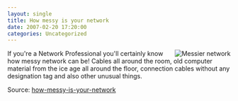```yaml
---
layout: single
title: How messy is your network 
date: 2007-02-20 17:20:00
categories: Uncategorized
---
```

<a href="/public/uploads/2007/03/69.jpg" title="Messier network"><img src="/public/uploads/2007/03/69.thumbnail.jpg" alt="Messier network" align="right" /></a> If you're a Network Professional you'll certainly know how messy network can be! Cables all around the room, old computer material from the ice age all around the floor, connection cables without any designation tag and also other unusual things.

Source: <a href="http://necromanc.blogspot.com/2006/08/how-messy-is-your-network.html">how-messy-is-your-network</a>
